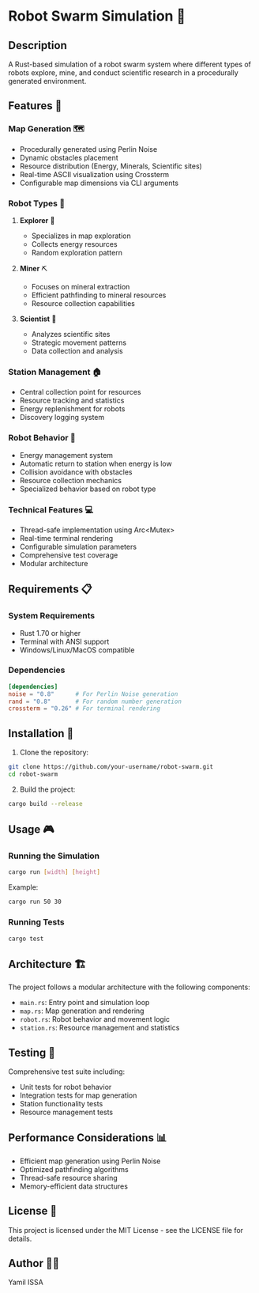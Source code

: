 # Robot Swarm Simulation 🤖

## Description
A Rust-based simulation of a robot swarm system where different types of robots explore, mine, and conduct scientific research in a procedurally generated environment.

## Features 🌟

### Map Generation 🗺️
- Procedurally generated using Perlin Noise
- Dynamic obstacles placement
- Resource distribution (Energy, Minerals, Scientific sites)
- Real-time ASCII visualization using Crossterm
- Configurable map dimensions via CLI arguments

### Robot Types 🚀
1. **Explorer** 📡
   - Specializes in map exploration
   - Collects energy resources
   - Random exploration pattern

2. **Miner** ⛏️
   - Focuses on mineral extraction
   - Efficient pathfinding to mineral resources
   - Resource collection capabilities

3. **Scientist** 🔬
   - Analyzes scientific sites
   - Strategic movement patterns
   - Data collection and analysis

### Station Management 🏠
- Central collection point for resources
- Resource tracking and statistics
- Energy replenishment for robots
- Discovery logging system

### Robot Behavior 🤖
- Energy management system
- Automatic return to station when energy is low
- Collision avoidance with obstacles
- Resource collection mechanics
- Specialized behavior based on robot type

### Technical Features 💻
- Thread-safe implementation using Arc<Mutex<T>>
- Real-time terminal rendering
- Configurable simulation parameters
- Comprehensive test coverage
- Modular architecture

## Requirements 📋

### System Requirements
- Rust 1.70 or higher
- Terminal with ANSI support
- Windows/Linux/MacOS compatible

### Dependencies
```toml
[dependencies]
noise = "0.8"      # For Perlin Noise generation
rand = "0.8"       # For random number generation
crossterm = "0.26" # For terminal rendering
```

## Installation 🔧

1. Clone the repository:
```bash
git clone https://github.com/your-username/robot-swarm.git
cd robot-swarm
```

2. Build the project:
```bash
cargo build --release
```

## Usage 🎮

### Running the Simulation
```bash
cargo run [width] [height]
```
Example:
```bash
cargo run 50 30
```

### Running Tests
```bash
cargo test
```

## Architecture 🏗️

The project follows a modular architecture with the following components:

- `main.rs`: Entry point and simulation loop
- `map.rs`: Map generation and rendering
- `robot.rs`: Robot behavior and movement logic
- `station.rs`: Resource management and statistics

## Testing 🧪

Comprehensive test suite including:
- Unit tests for robot behavior
- Integration tests for map generation
- Station functionality tests
- Resource management tests

## Performance Considerations 📊

- Efficient map generation using Perlin Noise
- Optimized pathfinding algorithms
- Thread-safe resource sharing
- Memory-efficient data structures

## License 📄

This project is licensed under the MIT License - see the LICENSE file for details.

## Author 👨‍💻

Yamil ISSA
